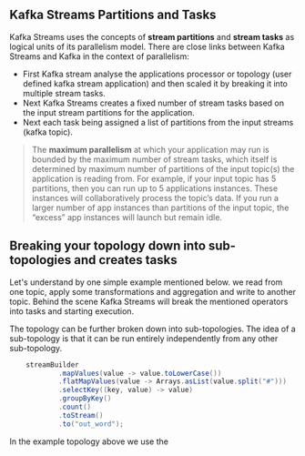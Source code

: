 ## Kafka Streams Partitions and Tasks
Kafka Streams uses the concepts of  **stream partitions**  and  **stream tasks**  as logical units of its parallelism model. There are close links between Kafka Streams and Kafka in the context of parallelism:

 - First Kafka stream analyse the applications processor or topology (user defined kafka stream application) and then scaled it by breaking it into multiple stream tasks.
 - Next Kafka Streams creates a fixed number of stream tasks based on the input stream partitions for the application.
 - Next each task being assigned a list of partitions from the input streams (kafka topic).
 

> The **maximum parallelism** at which your application may run is bounded by the maximum number of stream tasks, which itself is determined by maximum number of partitions of the input topic(s) the application is reading from. For example, if your input topic has 5 partitions, then you can run up to 5 applications instances. These instances will collaboratively process the topic’s data. If you run a larger number of app instances than partitions of the input topic, the “excess” app instances will launch but remain idle.

##  Breaking your topology down into sub-topologies and creates tasks
Let's understand by one simple example mentioned below. we read from one topic, apply some transformations and aggregation and write to another topic. Behind the scene Kafka Streams will break the mentioned operators into tasks and starting execution.

The topology can be further broken down into sub-topologies. The idea of a sub-topology is that it can be run entirely independently from any other sub-topology.

```scala
    streamBuilder
            .mapValues(value -> value.toLowerCase())
            .flatMapValues(value -> Arrays.asList(value.split("#")))
            .selectKey((key, value) -> value)
            .groupByKey()
            .count()
            .toStream()
            .to("out_word");
```
In the example topology above we use the
<!--stackedit_data:
eyJoaXN0b3J5IjpbLTg1Mjg2MTc0NywxMzIyNjIxMzMwLDEzNj
A0MzQyNSwxMDE1ODEzNTM0LDIwNTY3MDYxMDUsMTk2NjgxMzU3
OCwtNjA5MDc0MjU4LDc5Nzg4ODUxNSw5Mzk0OTE1OTMsLTYyOT
YwODIxNSwxNzEzNzE0MDQ0LDE2NzEwMDEzNDIsMTMxOTkzMjUw
NSwxMTk2MjgzMzE2LDE2Nzg1ODUxOTUsLTUwMTAxMzI2MSwyMD
M2NzcyNDQzLC0yMDg4NzQ2NjEyLC05NTAwMjUwMTIsLTUwNDI3
MzQ3MF19
-->